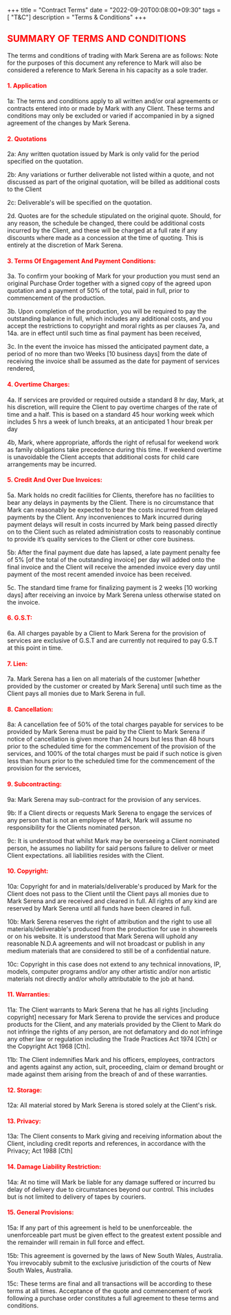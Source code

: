 +++
title = "Contract Terms"
date = "2022-09-20T00:08:00+09:30"
tags = [ "T&C"]
description = "Terms & Conditions"
+++


## <span style="color:red">SUMMARY OF TERMS AND CONDITIONS</span> ##

The terms and conditions of trading with Mark Serena are as follows: Note for the purposes of this document any reference to Mark will also be considered a reference to Mark Serena in his capacity as a sole trader.

#### <span style="color:red">1. Application</span> ####
1a: The terms and conditions apply to all written and/or oral agreements or contracts entered into or made by Mark with any Client. These terms and conditions may only be excluded or varied if accompanied in by a signed agreement of the changes by Mark Serena.

#### <span style="color:red">2. Quotations</span> ####
2a: Any written quotation issued by Mark is only valid for the period specified on the quotation.

2b: Any variations or further deliverable not listed within a quote, and not discussed as part of the original quotation, will be billed as additional costs to the Client

2c: Deliverable's will be specified on the quotation.

2d. Quotes are for the schedule stipulated on the original quote. Should, for any reason, the schedule be changed, there could be additional costs incurred by the Client, and these will be charged at a full rate if any discounts where made as a concession at the time of quoting. This is entirely at the discretion of Mark Serena.

#### <span style="color:red">3. Terms Of Engagement And Payment Conditions:</span> ####
3a. To confirm your booking of Mark for your production you must send an original Purchase Order together with a signed copy of the agreed upon quotation and a payment of 50% of the total, paid in full, prior to commencement of the production.

3b. Upon completion of the production, you will be required to pay the outstanding balance in full, which includes any additional costs, and you accept the restrictions to copyright and moral rights as per clauses 7a, and 14a. are in effect until such time as final payment has been received,

3c. In the event the invoice has missed the anticipated payment date, a period of no more than two Weeks [10 business days] from the date of receiving the invoice shall be assumed as the date for payment of services rendered,

#### <span style="color:red">4. Overtime Charges:</span> ####
4a. If services are provided or required outside a standard 8 hr day, Mark, at his discretion, will require the Client to pay overtime charges of the rate of time and a half. This is based on a standard 45 hour working week which includes 5 hrs a week of lunch breaks, at an anticipated 1 hour break per day

4b, Mark, where appropriate, affords the right of refusal for weekend work as family obligations take precedence during this time. If weekend overtime is unavoidable the Client accepts that additional costs for child care arrangements may be incurred.

#### <span style="color:red">5. Credit And Over Due Invoices:</span> ####
5a. Mark holds no credit facilities for Clients, therefore has no facilities to bear any delays in payments by the Client. There is no circumstance that Mark can reasonably be expected to bear the costs incurred from delayed payments by the Client. Any inconveniences to Mark incurred during payment delays will result in costs incurred by Mark being passed directly on to the Client such as related administration costs to reasonably continue to provide it’s quality services to the Client or other core business.

5b: After the final payment due date has lapsed, a late payment penalty fee of 5% [of the total of the outstanding invoice] per day will added onto the final invoice and the Client will receive the amended invoice every day until payment of the most recent amended invoice has been received.

5c. The standard time frame for finalizing payment is 2 weeks [10 working days] after receiving an invoice by Mark Serena unless otherwise stated on the invoice.

#### <span style="color:red">6. G.S.T:</span> ####
6a. All charges payable by a Client to Mark Serena for the provision of services are exclusive of G.S.T and are currently not required to pay G.S.T at this point in time. 

#### <span style="color:red">7. Lien:</span> ####
7a. Mark Serena has a lien on all materials of the customer [whether provided by the customer or created by Mark Serena] until such time as the Client pays all monies due to Mark Serena in full.

#### <span style="color:red">8. Cancellation:</span> ####
8a: A cancellation fee of 50% of the total charges payable for services to be provided by Mark Serena must be paid by the Client to Mark Serena if notice of cancellation is given more than 24 hours but less than 48 hours prior to the scheduled time for the commencement of the provision of the services, and 100% of the total charges must be paid if such notice is given less than hours prior to the scheduled time for the commencement of the provision for the services,

#### <span style="color:red">9. Subcontracting:</span> ####
9a: Mark Serena may sub-contract for the provision of any services.

9b: If a Client directs or requests Mark Serena to engage the services of any person that is not an employee of Mark, Mark will assume no responsibility for the Clients nominated person.

9c: It is understood that whilst Mark may be overseeing a Client nominated person, he assumes no liability for said persons failure to deliver or meet Client expectations. all liabilities resides with the Client.

#### <span style="color:red">10. Copyright:</span> ####
10a: Copyright for and in materials/deliverable's produced by Mark for the Client does not pass to the Client until the Client pays all monies due to Mark Serena and are received and cleared in full. All rights of any kind are reserved by Mark Serena until all funds have been cleared in full.

10b: Mark Serena reserves the right of attribution and the right to use all materials/deliverable's produced from the production for use in showreels or on his website. lt is understood that Mark Serena will uphold any reasonable N.D.A agreements and will not broadcast or publish in any medium materials that are considered to still be of a confidential nature.

10c: Copyright in this case does not extend to any technical innovations, IP, models, computer programs and/or any other artistic and/or non artistic materials not directly and/or wholly attributable to the job at hand.

#### <span style="color:red">11. Warranties:</span> ####
11a: The Client warrants to Mark Serena that he has all rights [including copyright] necessary for Mark Serena to provide the services and produce products for the Client, and any materials provided by the Client to Mark do not infringe the rights of any person, are not defamatory and do not infringe any other law or regulation including the Trade Practices Act 1974 [Cth] or the Copyright Act 1968 [Cth]. 

11b: The Client indemnifies Mark  and his officers, employees, contractors and agents against any action, suit, proceeding, claim or demand brought or made against them arising from the breach of and of these warranties.

#### <span style="color:red">12. Storage:</span> ####
12a: All material stored by Mark Serena is stored solely at the Client's risk.

#### <span style="color:red">13. Privacy:</span> ####
13a: The Client consents to Mark giving and receiving information about the Client, including credit reports and references, in accordance with the Privacy; Act 1988 [Cth]

#### <span style="color:red">14. Damage Liability Restriction:</span> ####
14a: At no time will Mark be liable for any damage suffered or incurred bu delay of delivery due to circumstances beyond our control. This includes but is not limited to delivery of tapes by couriers.

#### <span style="color:red">15. General Provisions:</span> ####
15a: If any part of this agreement is held to be unenforceable. the unenforceable part must be given effect to the greatest extent possible and the remainder will remain in full force and effect. 

15b: This agreement is governed by the laws of New South Wales, Australia. You irrevocably submit to the exclusive jurisdiction of the courts of New South Wales, Australia.

15c: These terms are final and all transactions will be according to these terms at all times. Acceptance of the quote and commencement of work following a purchase order constitutes a full agreement to these terms and conditions.